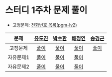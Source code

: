 # 스터디 1주차 문제 풀이

- 고정문제: [전화번호 목록(pgm-lv2)](https://school.programmers.co.kr/learn/courses/30/lessons/42577)

|  문제   | [유도진](https://github.com/dojinyou) | [박수환](https://github.com/5uhwann) | [배정연](https://github.com/jungyeons) |                               [송경근](https://github.com/songkg7)                                |
|:-----:|:----------------------------------:|:---------------------------------:|:-----------------------------------:|:----------------------------------------------------------------------------------------------:|
| 고정문제  |               [풀이]()               |              [풀이]()               |               [풀이]()                | [풀이](https://github.com/songkg7/java-practice/commit/072aed14bf494cd954f3ab10197362029fc5bf7b) |
| 자유문제1 |               [풀이]()               |              [풀이]()               |               [풀이]()                |
| 자유문제2 |               [풀이]()               |              [풀이]()               |               [풀이]()                |
